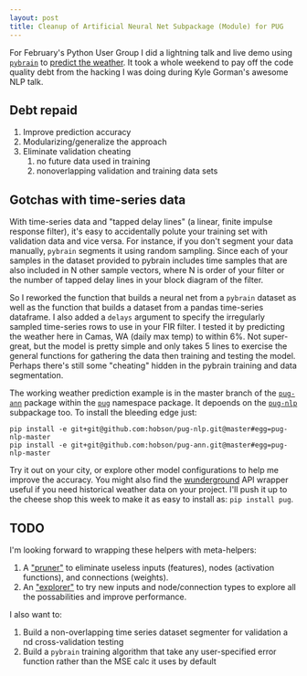 ```yaml
---
layout: post
title: Cleanup of Artificial Neural Net Subpackage (Module) for PUG
---
```


For February's Python User Group I did a lightning talk and live demo using [`pybrain`](http://pybrain.org/) to [predict the weather](http://slides.com/hobsonlane/pybrain#/). It took a whole weekend to pay off the code quality debt from the hacking  I was doing during Kyle Gorman's awesome NLP talk. 

## Debt repaid

1. Improve prediction accuracy
2. Modularizing/generalize the approach
3. Eliminate validation cheating
    1. no future data used in training
    2. nonoverlapping validation and training data sets

## Gotchas with time-series data

With time-series data and "tapped delay lines" (a linear, finite impulse response filter), it's easy to accidentally polute your training set with validation data and vice versa. For instance, if you don't segment your data manually, `pybrain` segments it using random sampling. Since each of your samples in the dataset provided to pybrain includes time samples that are also included in N other sample vectors, where N is order of your filter or the number of tapped delay lines in your block diagram of the filter.

So I reworked the function that builds a neural net from a `pybrain` dataset as well as the function that builds a dataset from a pandas time-series dataframe. I also added a `delays` argument to specify the irregularly sampled time-series rows to use in your FIR filter. I tested it by predicting the weather here in Camas, WA (daily max temp) to within 6%. Not super-great, but the model is pretty simple and only takes 5 lines to exercise the general functions for gathering the data then training and testing the model. Perhaps there's still some "cheating" hidden in the pybrain training and data segmentation.

The working weather prediction example is in the master branch of the [`pug-ann`](http://github.com/hobson/pug-ann) package within the [`pug`](http://github.com/hobson/pug) namespace package. It depoends on the [`pug-nlp`](http://github.com/hobson/pug-nlp) subpackage too. To install the bleeding edge just: 

    pip install -e git+git@github.com:hobson/pug-nlp.git@master#egg=pug-nlp-master
    pip install -e git+git@github.com:hobson/pug-ann.git@master#egg=pug-nlp-master

Try it out on your city, or explore other model configurations to help me improve the accuracy. You might also find the [wunderground](http://wunderground.com) API wrapper useful if you need historical weather data on your project. I'll push it up to the cheese shop this week to make it as easy to install as: `pip install pug`.

## TODO

I'm looking forward to wrapping these helpers with meta-helpers:

1. A ["pruner"](http://stats.stackexchange.com/a/136542/15974) to eliminate useless inputs (features), nodes (activation functions), and connections (weights).
2. An ["explorer"](http://stats.stackexchange.com/q/181/15974) to try new inputs and node/connection types to explore all the possabilities and improve performance.

I also want to:

1. Build a non-overlapping time series dataset segmenter for validation a nd cross-validation testing
2. Build a `pybrain` training algorithm that take any user-specified error function rather than the MSE calc it uses by default
